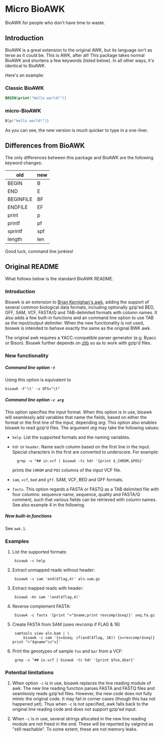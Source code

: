 # Micro BioAWK

BioAWK for people who don't have time to waste.

## Introduction

BioAWK is a great extension to the original AWK, but its
language isn't as terse as it could be. This is AWK, after all!
This package takes normal BioAWK and shortens a few keywords (listed below).
In all other ways, it's identical to BioAWK.

Here's an example:

### Classic BioAWK
```awk
BEGIN{print("Hello world!")}
```

### micro-BioAWK
```awk
B{p("Hello world!")}
```

As you can see, the new version is much quicker to type in a one-liner.

## Differences from BioAWK

The only differences between this package and BioAWK are the following keyword changes:

old | new
--- | ---
BEGIN | B
END | E
BEGINFILE | BF
ENDFILE | EF
print | p
printf | pf
sprintf | spf
length | len

Good luck, command line junkies!

## Original README

What follows below is the standard BioAWK README.

### Introduction

Bioawk is an extension to [Brian Kernighan's awk][1], adding the support of
several common biological data formats, including optionally gzip'ed BED, GFF,
SAM, VCF, FASTA/Q and TAB-delimited formats with column names. It also adds a
few built-in functions and an command line option to use TAB as the
input/output delimiter. When the new functionality is not used, bioawk is
intended to behave exactly the same as the original BWK awk.

The original awk requires a YACC-compatible parser generator (e.g. Byacc or
Bison). Bioawk further depends on [zlib][zlib] so as to work with gzip'd files.

### New functionality

##### Command line option `-t`

Using this option is equivalent to

    bioawk -F'\t' -v OFS="\t"

##### Command line option `-c arg`

This option specifies the input format. When this option is in use, bioawk will
seamlessly add variables that name the fields, based on either the format or
the first line of the input, depending *arg*. This option also enables bioawk
to read gzip'd files. The argument *arg* may take the following values:

* `help`. List the supported formats and the naming variables.

* `hdr` or `header`. Name each column based on the first line in the input.
  Special characters in the first are converted to underscore. For example:

        grep -v ^## in.vcf | bioawk -tc hdr '{print $_CHROM,$POS}'

  prints the `CHROM` and `POS` columns of the input VCF file.

* `sam`, `vcf`, `bed` and `gff`. SAM, VCF, BED and GFF formats.

* `fastx`. This option regards a FASTA or FASTQ as a TAB delimited file with
  four columns: sequence name, sequence, quality and FASTA/Q comment, such that
  various fields can be retrieved with column names. See also example 4 in the
  following.

##### New built-in functions

See `awk.1`.

### Examples

1. List the supported formats:

        bioawk -c help

2. Extract unmapped reads without header:

        bioawk -c sam 'and($flag,4)' aln.sam.gz

3. Extract mapped reads with header:

        bioawk -Hc sam '!and($flag,4)'

4. Reverse complement FASTA:

        bioawk -c fastx '{print ">"$name;print revcomp($seq)}' seq.fa.gz

5. Create FASTA from SAM (uses revcomp if FLAG & 16)

        samtools view aln.bam | \
            bioawk -c sam '{s=$seq; if(and($flag, 16)) {s=revcomp($seq)} print ">"$qname"\n"s}'

6. Print the genotypes of sample `foo` and `bar` from a VCF:

        grep -v ^## in.vcf | bioawk -tc hdr '{print $foo,$bar}'


### Potential limitations

1. When option `-c` is in use, bioawk replaces the line reading module of awk.
   The new line reading function parses FASTA and FASTQ files and seamlessly
   reads gzip'ed files. However, the new code does not fully mimic the original
   code. It may fail in corner cases (though this has not happened yet). Thus
   when `-c` is not specified, awk falls back to the original line reading code
   and does not support gzip'ed input.

2. When `-c` is in use, several strings allocated in the new line reading
   module are not freed in the end. These will be reported by valgrind as
   "still reachable". To some extent, these are not memory leaks.


[1]: http://www.cs.princeton.edu/~bwk/btl.mirror/
[zlib]: http://zlib.net
